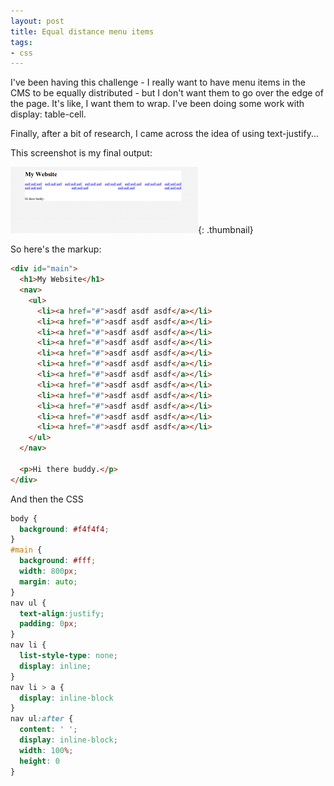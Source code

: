 ```yaml
---
layout: post
title: Equal distance menu items
tags:
- css
---
```

I've been having this challenge - I really want to have menu items in the CMS to be equally distributed - but I don't want them to go over the edge of the page.  It's like, I want them to wrap.  I've been doing some work with display: table-cell.

Finally, after a bit of research, I came across the idea of using text-justify... 

This screenshot is my final output:

[![Screenshot](/uploads/2013/Screenshot-300x106.png)](/uploads/2013/Screenshot.png){: .thumbnail}

So here's the markup:

```html
<div id="main">
  <h1>My Website</h1>
  <nav>
    <ul>
      <li><a href="#">asdf asdf asdf</a></li>
      <li><a href="#">asdf asdf asdf</a></li>
      <li><a href="#">asdf asdf asdf</a></li>
      <li><a href="#">asdf asdf asdf</a></li>
      <li><a href="#">asdf asdf asdf</a></li>
      <li><a href="#">asdf asdf asdf</a></li>
      <li><a href="#">asdf asdf asdf</a></li>
      <li><a href="#">asdf asdf asdf</a></li>
      <li><a href="#">asdf asdf asdf</a></li>
      <li><a href="#">asdf asdf asdf</a></li>
      <li><a href="#">asdf asdf asdf</a></li>
      <li><a href="#">asdf asdf asdf</a></li>
    </ul>
  </nav>

  <p>Hi there buddy.</p>
</div>
```

And then the CSS

```css
body {
  background: #f4f4f4;
}
#main {
  background: #fff;
  width: 800px;
  margin: auto;
}
nav ul {
  text-align:justify;
  padding: 0px;
}
nav li {
  list-style-type: none;
  display: inline;
}
nav li > a {
  display: inline-block
}
nav ul:after { 
  content: ' '; 
  display: inline-block; 
  width: 100%; 
  height: 0 
}
```
